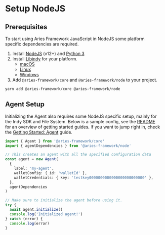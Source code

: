 # Setup NodeJS

## Prerequisites

To start using Aries Framework JavaScript in NodeJS some platform specific dependencies are required.

1. Install [NodeJS](https://nodejs.org) (v12+) and [Python 3](https://www.python.org/downloads/)
2. Install [Libindy](https://github.com/hyperledger/indy-sdk) for your platform.
   - [macOS](../docs/libindy/macos.md)
   - [Linux](../docs/libindy/linux.md)
   - [Windows](../docs/libindy/windows.md)
3. Add `@aries-framework/core` and `@aries-framework/node` to your project.

```bash
yarn add @aries-framework/core @aries-framework/node
```

## Agent Setup

Initializing the Agent also requires some NodeJS specific setup, mainly for the Indy SDK and File System. Below is a sample config, see the [README](../README.md#getting-started) for an overview of getting started guides. If you want to jump right in, check the [Getting Started: Agent](./getting-started/0-agent.md) guide.

```ts
import { Agent } from '@aries-framework/core'
import { agentDependencies } from '@aries-framework/node'

// This creates an agent with all the specified configuration data
const agent = new Agent(
  {
    label: 'my-agent',
    walletConfig: { id: 'walletId' },
    walletCredentials: { key: 'testkey0000000000000000000000000' },
  },
  agentDependencies
)

// Make sure to initialize the agent before using it.
try {
  await agent.initialize()
  console.log('Initialized agent!')
} catch (error) {
  console.log(error)
}
```
